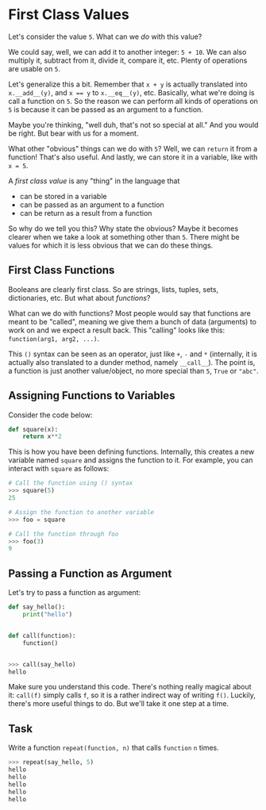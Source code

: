 # First Class Values

Let's consider the value `5`.
What can we _do_ with this value?

We could say, well, we can add it to another integer: `5 + 10`.
We can also multiply it, subtract from it, divide it, compare it, etc.
Plenty of operations are usable on `5`.

Let's generalize this a bit.
Remember that `x + y` is actually translated into `x.__add__(y)`, and `x == y` to `x.__eq__(y)`, etc.
Basically, what we're doing is call a function on `5`.
So the reason we can perform all kinds of operations on `5` is because it can be passed as an argument to a function.

Maybe you're thinking, "well duh, that's not so special at all."
And you would be right.
But bear with us for a moment.

What other "obvious" things can we do with `5`?
Well, we can `return` it from a function!
That's also useful.
And lastly, we can store it in a variable, like with `x = 5`.

A _first class value_ is any "thing" in the language that

* can be stored in a variable
* can be passed as an argument to a function
* can be return as a result from a function

So why do we tell you this?
Why state the obvious?
Maybe it becomes clearer when we take a look at something other than `5`.
There might be values for which it is less obvious that we can do these things.

## First Class Functions

Booleans are clearly first class.
So are strings, lists, tuples, sets, dictionaries, etc.
But what about _functions_?

What can we do with functions?
Most people would say that functions are meant to be "called", meaning we give them a bunch of data (arguments) to work on and we expect a result back.
This "calling" looks like this: `function(arg1, arg2, ...)`.

This `()` syntax can be seen as an operator, just like `+`, `-` and `*` (internally, it is actually also translated to a dunder method, namely `__call__`).
The point is, a function is just another value/object, no more special than `5`, `True` or `"abc"`.

## Assigning Functions to Variables

Consider the code below:

```python
def square(x):
    return x**2
```

This is how you have been defining functions.
Internally, this creates a new variable named `square` and assigns the function to it.
For example, you can interact with `square` as follows:

```python
# Call the function using () syntax
>>> square(5)
25

# Assign the function to another variable
>>> foo = square

# Call the function through foo
>>> foo(3)
9
```

## Passing a Function as Argument

Let's try to pass a function as argument:

```python
def say_hello():
    print("hello")


def call(function):
    function()


>>> call(say_hello)
hello
```

Make sure you understand this code.
There's nothing really  magical about it: `call(f)` simply calls `f`, so it is a rather indirect way of writing `f()`.
Luckily, there's more useful things to do.
But we'll take it one step at a time.

## Task

Write a function `repeat(function, n)` that calls `function` `n` times.

```python
>>> repeat(say_hello, 5)
hello
hello
hello
hello
hello
```

